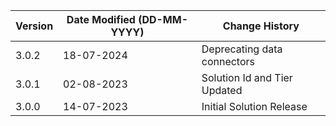 | **Version** | **Date Modified (DD-MM-YYYY)** | **Change History**                          |
|-------------|--------------------------------|---------------------------------------------|
| 3.0.2       |     18-07-2024                 | Deprecating data connectors                |
| 3.0.1       |     02-08-2023                 | Solution Id and Tier Updated                |
| 3.0.0       |     14-07-2023                 | Initial Solution Release                     | 
